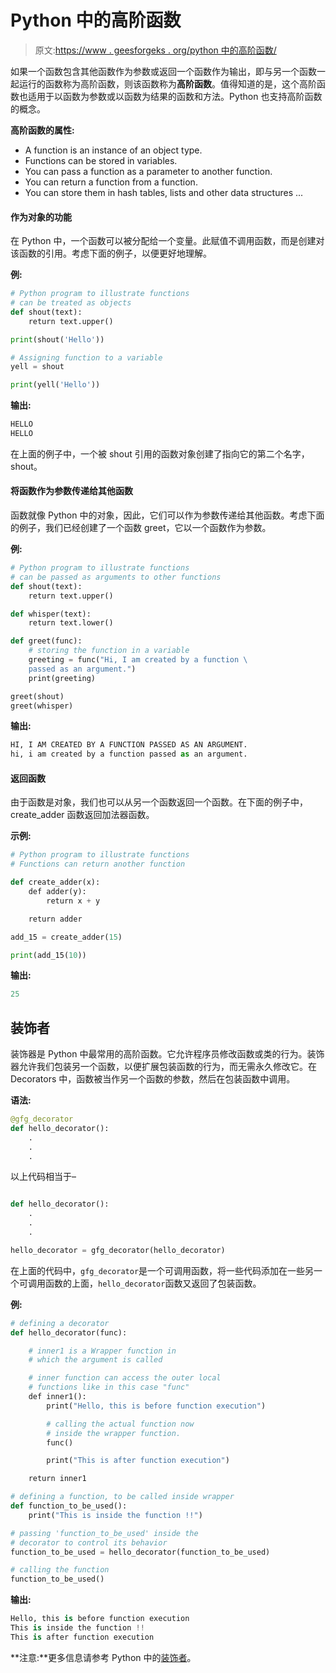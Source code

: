 # Python 中的高阶函数

> 原文:[https://www . geesforgeks . org/python 中的高阶函数/](https://www.geeksforgeeks.org/higher-order-functions-in-python/)

如果一个函数包含其他函数作为参数或返回一个函数作为输出，即与另一个函数一起运行的函数称为高阶函数，则该函数称为**高阶函数**。值得知道的是，这个高阶函数也适用于以函数为参数或以函数为结果的函数和方法。Python 也支持高阶函数的概念。

**高阶函数的属性:**

*   A function is an instance of an object type.
*   Functions can be stored in variables.
*   You can pass a function as a parameter to another function.
*   You can return a function from a function.
*   You can store them in hash tables, lists and other data structures ...

#### 作为对象的功能

在 Python 中，一个函数可以被分配给一个变量。此赋值不调用函数，而是创建对该函数的引用。考虑下面的例子，以便更好地理解。

**例:**

```py
# Python program to illustrate functions 
# can be treated as objects 
def shout(text): 
    return text.upper() 

print(shout('Hello')) 

# Assigning function to a variable
yell = shout 

print(yell('Hello'))
```

**输出:**

```py
HELLO
HELLO

```

在上面的例子中，一个被 shout 引用的函数对象创建了指向它的第二个名字，shout。

#### 将函数作为参数传递给其他函数

函数就像 Python 中的对象，因此，它们可以作为参数传递给其他函数。考虑下面的例子，我们已经创建了一个函数 greet，它以一个函数作为参数。

**例:**

```py
# Python program to illustrate functions 
# can be passed as arguments to other functions 
def shout(text): 
    return text.upper() 

def whisper(text): 
    return text.lower() 

def greet(func): 
    # storing the function in a variable 
    greeting = func("Hi, I am created by a function \
    passed as an argument.") 
    print(greeting)  

greet(shout) 
greet(whisper)
```

**输出:**

```py
HI, I AM CREATED BY A FUNCTION PASSED AS AN ARGUMENT.
hi, i am created by a function passed as an argument.

```

#### 返回函数

由于函数是对象，我们也可以从另一个函数返回一个函数。在下面的例子中，create_adder 函数返回加法器函数。

**示例:**

```py
# Python program to illustrate functions 
# Functions can return another function 

def create_adder(x): 
    def adder(y): 
        return x + y 

    return adder 

add_15 = create_adder(15) 

print(add_15(10))
```

**输出:**

```py
25

```

## 装饰者

装饰器是 Python 中最常用的高阶函数。它允许程序员修改函数或类的行为。装饰器允许我们包装另一个函数，以便扩展包装函数的行为，而无需永久修改它。在 Decorators 中，函数被当作另一个函数的参数，然后在包装函数中调用。

**语法:**

```py
@gfg_decorator
def hello_decorator(): 
    .
    .
    .

```

以上代码相当于–

```py

def hello_decorator(): 
    .
    .
    .

hello_decorator = gfg_decorator(hello_decorator)

```

在上面的代码中，`gfg_decorator`是一个可调用函数，将一些代码添加在一些另一个可调用函数的上面，`hello_decorator`函数又返回了包装函数。

**例:**

```py
# defining a decorator 
def hello_decorator(func): 

    # inner1 is a Wrapper function in  
    # which the argument is called 

    # inner function can access the outer local 
    # functions like in this case "func" 
    def inner1(): 
        print("Hello, this is before function execution") 

        # calling the actual function now 
        # inside the wrapper function. 
        func() 

        print("This is after function execution") 

    return inner1 

# defining a function, to be called inside wrapper 
def function_to_be_used(): 
    print("This is inside the function !!") 

# passing 'function_to_be_used' inside the 
# decorator to control its behavior 
function_to_be_used = hello_decorator(function_to_be_used) 

# calling the function 
function_to_be_used() 
```

**输出:**

```py
Hello, this is before function execution
This is inside the function !!
This is after function execution

```

**注意:**更多信息请参考 Python 中的[装饰者](https://www.geeksforgeeks.org/decorators-in-python/)。